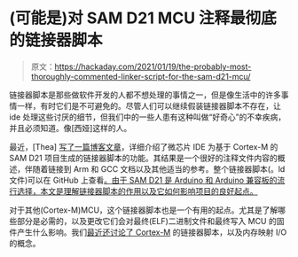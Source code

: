 # (可能是)对 SAM D21 MCU 注释最彻底的链接器脚本

> 原文：<https://hackaday.com/2021/01/19/the-probably-most-thoroughly-commented-linker-script-for-the-sam-d21-mcu/>

链接器脚本是那些做软件开发的人都不想处理的事情之一，但是像生活中的许多事情一样，有时它们是不可避免的。尽管人们可以继续假装链接器脚本不存在，让 ide 处理这些讨厌的细节，但我们中的一些人患有这种叫做“好奇心”的不幸疾病，并且必须知道。像[西娅]这样的人。

最近，[Thea] [写了一篇博客文章](https://blog.thea.codes/the-most-thoroughly-commented-linker-script/)，详细介绍了微芯片 IDE 为基于 Cortex-M 的 SAM D21 项目生成的链接器脚本的功能。其结果是一个很好的注释文件内容的概述，伴随着链接到 Arm 和 GCC 文档以及其他适当的参考。整个链接器脚本(。ld 文件)可以在 GitHub 上查看[。由于 SAM D21 是 Arduino 和 Arduino 兼容板的流行选择，本文是理解链接器脚本的作用以及它如何影响项目的良好起点。](https://github.com/theacodes/Winterbloom_Castor_and_Pollux/blob/master/firmware/scripts/samd21g18a.ld)

对于其他(Cortex-M)MCU，这个链接器脚本也是一个有用的起点。尤其是了解哪些部分是必需的，以及更改它们会对最终(ELF)二进制文件和最终写入 MCU 的固件产生什么影响。我们[最近还讨论了 Cortex-M](https://hackaday.com/2020/12/23/bare-metal-stm32-exploring-memory-mapped-i-o-and-linker-scripts/) 的链接器脚本，以及内存映射 I/O 的概念。